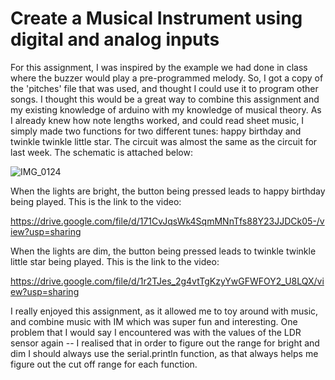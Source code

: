 # Create a Musical Instrument using digital and analog inputs

For this assignment, I was inspired by the example we had done in class where the buzzer would play a pre-programmed melody. So, I got a copy of the 'pitches' file that was used, and thought I could use it to program other songs. I thought this would be a great way to combine this assignment and my existing knowledge of arduino with my knowledge of musical theory. As I already knew how note lengths worked, and could read sheet music, I simply made two functions for two different tunes: happy birthday and twinkle twinkle little star. The circuit was almost the same as the circuit for last week. The schematic is attached below:


![IMG_0124](https://user-images.githubusercontent.com/89835162/143785098-8eb2ad62-8171-4a58-a07f-730af73789f5.jpg)


When the lights are bright, the button being pressed leads to happy birthday being played. This is the link to the video:

https://drive.google.com/file/d/171CvJqsWk4SqmMNnTfs88Y23JJDCk05-/view?usp=sharing

When the lights are dim, the button being pressed leads to twinkle twinkle little star being played. This is the link to the video:

https://drive.google.com/file/d/1r2TJes_2g4vtTgKzyYwGFWFOY2_U8LQX/view?usp=sharing

I really enjoyed this assignment, as it allowed me to toy around with music, and combine music with IM which was super fun and interesting. One problem that I would say I encountered was with the values of the LDR sensor again -- I realised that in order to figure out the range for bright and dim I should always use the serial.println function, as that always helps me figure out the cut off range for each function. 
